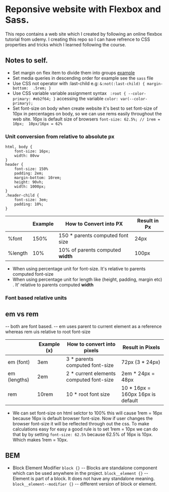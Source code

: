
# Reponsive website with Flexbox and Sass.

This repo contains a web site which I created by following an online flexbox tutorial from udemy. I creating this repo so I can have refrence to CSS properties and tricks which I learned following the course.

## Notes to self.

 - Set margin on flex item to divide them into groups [example](https://medium.com/@iamryanyu/how-to-align-last-flex-item-to-right-73512e4e5912)
 - Set media queries in descending order for example see the `sass` file
 - Use CSS not operator with :last-child e.g:
`
&:not(:last-child) {
margin-bottom:  .5rem;
}
`
 - Use CSS variable
 variable assignment syntax
`
:root {
  --color-primary: #eb2f64;
}`
accessing the variable
`color: var(--color-primary);`
- Set font-size on body
when create website it's best to set font-size of 10px in percentages on body, so we can use rems easily throughout the web site. 16px is default size of browsers
`
font-size: 62.5%; // 1rem = 10px;  10px/16px = 62%
`
### Unit conversion from relative to absolute px
````
html, body {
    font-size: 16px;
    width: 80vw
}
header {
    font-size: 150%
    padding: 2em;
    margin-bottom: 10rem;
    height: 90vh;
    width: 1000px;
}
.header-child {
    font-size: 3em;
    padding: 10%;
}
````
|         | Example | How to Convert into PX            | Result in Px |
|---------|---------|-----------------------------------|--------------|
| %font   | 150%    | 150 * parents computed font size  | 24px         |
| %length | 10%     | 10% of parents computed __width__ | 100px        |

- When using percentage unit for font-size. It's relative to parents computed font-size
- When using percentage unit for length like (height, padding, margin etc) . It' relative to parents computed __width__

### Font based relative units
## em vs rem
-- both are font based.
-- em uses parent to current element as a reference whereas rem uis relative to root font-size

|              | Example (x) | How to convert into pixels              | Result in Pixels                  |
|--------------|-------------|-----------------------------------------|-----------------------------------|
| em (font)    | 3em         | 3 * parents computed font-size          | 72px (3 * 24px)                   |
| em (lengths) | 2em         | 2 * current elements computed font-size | 2em * 24px = 48px                 |
| rem          | 10rem       | 10 * root font size                     | 10 * 16px = 160px 16px is default |



- We can set font-size on html selctor to 100% this will cause 1rem = 16px because 16px is default browser font-size. Now if user changes the browser font-size it will be reflected through out the css. To make calculations easy for easy a good rule is to set 1rem = 10px we can do that by by setting `font-size: 62.5%` because 62.5% of 16px is 10px. Which makes 1rem = 10px.
    
## BEM
- Block Element Modifier
`block {}`
-- Blocks are standalone component which can be used anywhere in the project.
`block__element {}`
-- Element is part of a block. It does not have any standalone meaning.
`block__element--modifier {}`
-- different version of block or element.